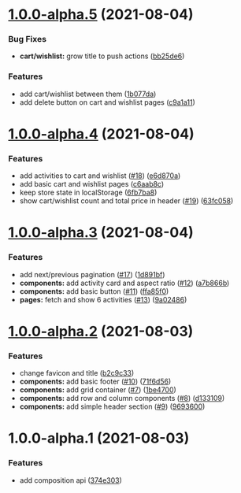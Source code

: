 # [1.0.0-alpha.5](https://github.com/iamandrewluca/js_challenge_jagaad_andrew-luca/compare/v1.0.0-alpha.4...v1.0.0-alpha.5) (2021-08-04)


### Bug Fixes

* **cart/wishlist:** grow title to push actions ([bb25de6](https://github.com/iamandrewluca/js_challenge_jagaad_andrew-luca/commit/bb25de6f2bc29759ee8a2d9b79808c01df56b024))


### Features

* add cart/wishlist between them ([1b077da](https://github.com/iamandrewluca/js_challenge_jagaad_andrew-luca/commit/1b077daa8e22d1dcfa1745e4e58168ba0172c23b))
* add delete button on cart and wishlist pages ([c9a1a11](https://github.com/iamandrewluca/js_challenge_jagaad_andrew-luca/commit/c9a1a1147673f2b6d5b54ec62c2e21c4c29594d7))

# [1.0.0-alpha.4](https://github.com/iamandrewluca/js_challenge_jagaad_andrew-luca/compare/v1.0.0-alpha.3...v1.0.0-alpha.4) (2021-08-04)


### Features

* add activities to cart and wishlist ([#18](https://github.com/iamandrewluca/js_challenge_jagaad_andrew-luca/issues/18)) ([e6d870a](https://github.com/iamandrewluca/js_challenge_jagaad_andrew-luca/commit/e6d870ad638ea09401dd2eaf0b951230076f0334))
* add basic cart and wishlist pages ([c6aab8c](https://github.com/iamandrewluca/js_challenge_jagaad_andrew-luca/commit/c6aab8c5e9ec3a21f7169205bec5c9cc10743f17))
* keep store state in localStorage ([6fb7ba8](https://github.com/iamandrewluca/js_challenge_jagaad_andrew-luca/commit/6fb7ba85145fd7d7bcddf959bf396a7a813c5d77))
* show cart/wishlist count and total price in header ([#19](https://github.com/iamandrewluca/js_challenge_jagaad_andrew-luca/issues/19)) ([63fc058](https://github.com/iamandrewluca/js_challenge_jagaad_andrew-luca/commit/63fc0580c86c815dafa99fd69c93c64a0e35016e))

# [1.0.0-alpha.3](https://github.com/iamandrewluca/js_challenge_jagaad_andrew-luca/compare/v1.0.0-alpha.2...v1.0.0-alpha.3) (2021-08-04)


### Features

* add next/previous pagination ([#17](https://github.com/iamandrewluca/js_challenge_jagaad_andrew-luca/issues/17)) ([1d891bf](https://github.com/iamandrewluca/js_challenge_jagaad_andrew-luca/commit/1d891bf33102f225bf7d5cb65418463e9043ae1a))
* **components:** add activity card and aspect ratio ([#12](https://github.com/iamandrewluca/js_challenge_jagaad_andrew-luca/issues/12)) ([a7b866b](https://github.com/iamandrewluca/js_challenge_jagaad_andrew-luca/commit/a7b866ba9343c45005a8c34986660bce8c406da3))
* **components:** add basic button ([#11](https://github.com/iamandrewluca/js_challenge_jagaad_andrew-luca/issues/11)) ([ffa85f0](https://github.com/iamandrewluca/js_challenge_jagaad_andrew-luca/commit/ffa85f0676e181aab53cdbe076050311db34f0d4))
* **pages:** fetch and show 6 activities ([#13](https://github.com/iamandrewluca/js_challenge_jagaad_andrew-luca/issues/13)) ([9a02486](https://github.com/iamandrewluca/js_challenge_jagaad_andrew-luca/commit/9a024867851980d589e375fff754f0e12d0be324))

# [1.0.0-alpha.2](https://github.com/iamandrewluca/js_challenge_jagaad_andrew-luca/compare/v1.0.0-alpha.1...v1.0.0-alpha.2) (2021-08-03)


### Features

* change favicon and title ([b2c9c33](https://github.com/iamandrewluca/js_challenge_jagaad_andrew-luca/commit/b2c9c333afaa1350e5ab326bc850cc94b55f54cc))
* **components:** add basic footer ([#10](https://github.com/iamandrewluca/js_challenge_jagaad_andrew-luca/issues/10)) ([71f6d56](https://github.com/iamandrewluca/js_challenge_jagaad_andrew-luca/commit/71f6d5681189e7cb679fec014547f1f6ed917577))
* **components:** add grid container ([#7](https://github.com/iamandrewluca/js_challenge_jagaad_andrew-luca/issues/7)) ([1be4700](https://github.com/iamandrewluca/js_challenge_jagaad_andrew-luca/commit/1be47000ca3ed601dc90892dec876cc2ddda3599))
* **components:** add row and column components ([#8](https://github.com/iamandrewluca/js_challenge_jagaad_andrew-luca/issues/8)) ([d133109](https://github.com/iamandrewluca/js_challenge_jagaad_andrew-luca/commit/d13310906d67d89a5601764c79387a5dcf8c0223))
* **components:** add simple header section ([#9](https://github.com/iamandrewluca/js_challenge_jagaad_andrew-luca/issues/9)) ([9693600](https://github.com/iamandrewluca/js_challenge_jagaad_andrew-luca/commit/9693600dfa4d01372ff1eb8b260de413d216fd4e))

# 1.0.0-alpha.1 (2021-08-03)


### Features

* add composition api ([374e303](https://github.com/iamandrewluca/js_challenge_jagaad_andrew-luca/commit/374e30369c0f48753677a254635105aec19eb646))
